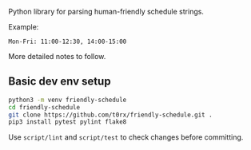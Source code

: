 Python library for parsing human-friendly schedule strings.

Example:
```
Mon-Fri: 11:00-12:30, 14:00-15:00
```

More detailed notes to follow.

Basic dev env setup
---------------

```bash
python3 -m venv friendly-schedule
cd friendly-schedule
git clone https://github.com/t0rx/friendly-schedule.git .
pip3 install pytest pylint flake8
```

Use `script/lint` and `script/test` to check changes before committing.

